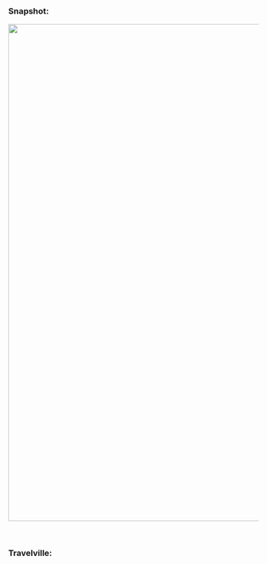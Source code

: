 
<h3>Snapshot:</h3>
<div align="center">
 <p float="left">
  <img src="" width="600" height="1000"/>
	 <br/>
	</p>
</div>
<br>
<h3>Travelville:</h3>
<p>

</p>









